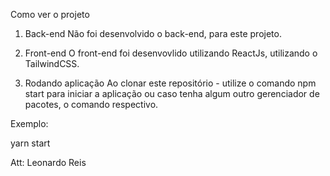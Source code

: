 
Como ver o projeto
1. Back-end
Não foi desenvolvido o back-end, para este projeto.

2. Front-end
O front-end foi desenvovlido utilizando ReactJs, utilizando o TailwindCSS.

3. Rodando aplicação
Ao clonar este repositório - utilize o comando npm start para iniciar a aplicação
ou caso tenha algum outro gerenciador de pacotes, o comando respectivo.

Exemplo:

yarn start

Att: Leonardo Reis
